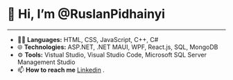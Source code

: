  #   👋 Hi, I’m @RuslanPidhainyi 
---

- 👨‍💻 **Languages:** HTML, CSS, JavaScript, C++, C#
- 🌐 **Technologies:** ASP.NET, .NET MAUI, WPF, React.js, SQL, MongoDB
- ⚙  **Tools:** Vistual Studio, Visual Studio Code, Microsoft SQL Server Management Studio 
- 📫 **How to reach me** [Linkedin](https://www.linkedin.com/in/ruslan-pidhainyi-10539126b/) .

<!---
RuslanPidhainyi/RuslanPidhainyi is a ✨ special ✨ repository because its `README.md` (this file) appears on your GitHub profile.
You can click the Preview link to take a look at your changes.
--->
